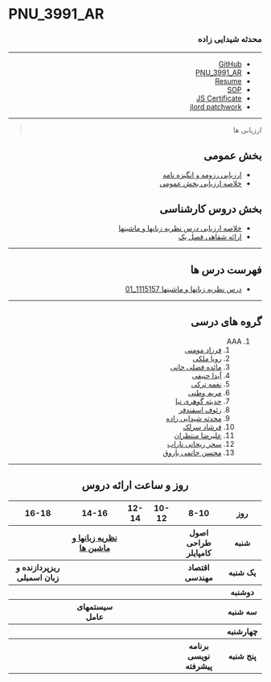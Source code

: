  # PNU_3991_AR
<div dir="rtl">

### محدثه شیدایی زاده
---
- [GitHub](https://github.com/sheydaei)
- [PNU_3991_AR](https://github.com/sheydaei/PNU_3991_AR)
- [Resume](https://cvbuilder.me/Resume/fa/46b3011a-f034-405e-8c31-fde3c4c846d1?template=Template8)
- [SOP](https://github.com/sheydaei/PNU_3991_AR/blob/main/SOP-Mohaddeseh%20Sheidaeizadeh.pdf) 
- [JS Certificate](https://github.com/sheydaei/PNU_3991_AR/blob/main/js%20certificate.jpeg)
- [jlord patchwork](Patchwork.jpg)
------------------
> ارزیابی ها

##  بخش عمومی
- [ارزیابی رزومه و انگیزه نامه](XX_CV_CheckList_AR_3991(1).pdf)
- [خلاصه ارزیابی بخش عمومی](XX_GeneralSection_CheckList_AR_3991.pdf)

##  بخش دروس کارشناسی

- [خلاصه ارزیابی درس نظریه زبانها و ماشینها](https://github.com/sheydaei/PNU_3991_AR/blob/main/XX_Theory-of-Languages-and-Machines_CheckList_AR_3991%20(1).pdf)
- [ارائه شفاهی فصل یک](https://www.aparat.com/v/lHjaJ)
------------------
## فهرست درس ها  

- [درس نظریه زبانها و ماشینها 1115157_01 ](https://github.com/sheydaei/PNU_3991_AR/tree/main/Theory-of-Languages-and-Machines)



------
## گروه های درسی

1. AAA
    1. [فرزاد مومنی](https://github.com/AliRazavi-edu/PNU_3991/tree/master/_BSc/Theory-of-Languages-and-Machines/_1115157_01/63_%D9%81%D8%B1%D8%B2%D8%A7%D8%AF%20%D9%85%D9%88%D9%85%D9%86%D9%8A)
    2. [رویا ملکی](https://github.com/AliRazavi-edu/PNU_3991/tree/master/_BSc/Theory-of-Languages-and-Machines/_1115157_02/62_%D8%B1%D9%88%D9%8A%D8%A7%20%D9%85%D9%84%D9%83%D9%8A)
    3. [مائده فضلی خانی](https://github.com/AliRazavi-edu/PNU_3991/tree/master/_BSc/Theory-of-Languages-and-Machines/_1115157_02/44_%D9%85%D8%A7%D8%A6%D8%AF%D9%87%20%D9%81%D8%B6%D9%84%D9%8A%20%D8%AE%D8%A7%D9%86%D9%8A)
    4. [آیدا حنیفی](https://github.com/AliRazavi-edu/PNU_3991/tree/master/_BSc/Theory-of-Languages-and-Machines/_1115157_01/21_%D8%A2%D9%8A%D8%AF%D8%A7%20%D8%AD%D9%86%D9%8A%D9%81%D9%8A)
    5. [نغمه ترکی](https://github.com/AliRazavi-edu/PNU_3991/tree/master/_BSc/Theory-of-Languages-and-Machines/_1115157_02/17_%D9%86%D8%BA%D9%85%D9%87%20%D8%AA%D8%B1%D9%83%D9%8A)
    6. [مریم وطنی](https://github.com/AliRazavi-edu/PNU_3991/tree/master/_BSc/Theory-of-Languages-and-Machines/_1115157_01/68_%D9%85%D8%B1%D9%8A%D9%85%20%D9%88%D8%B7%D9%86%D9%8A)
    7. [حدیثه گوهری نیا](https://github.com/AliRazavi-edu/PNU_3991/tree/master/_BSc/Theory-of-Languages-and-Machines/_1115157_03/13_%D8%AD%D8%AF%D9%8A%D8%AB%D9%87%20%DA%AF%D9%88%D9%87%D8%B1%D9%8A%20%D9%86%D9%8A%D8%A7)
    8. [رئوف اسفندفر](https://github.com/AliRazavi-edu/PNU_3991/tree/master/_BSc/Theory-of-Languages-and-Machines/_1115157_02/05_%D8%B1%D9%8A%D9%88%D9%81%20%D8%A7%D8%B3%D9%81%D9%86%D8%AF%D9%81%D8%B1)
    9. [محدثه شیدایی زاده](https://github.com/AliRazavi-edu/PNU_3991/tree/master/_BSc/Theory-of-Languages-and-Machines/_1115157_01/34_%D9%85%D8%AD%D8%AF%D8%AB%D9%87%20%D8%B4%D9%8A%D8%AF%D8%A7%D8%A6%D9%8A%20%D8%B2%D8%A7%D8%AF%D9%87)
    10. [فرشاد سرلک](https://github.com/AliRazavi-edu/PNU_3991/tree/master/_BSc/Theory-of-Languages-and-Machines/_1115157_02/34_%D9%81%D8%B1%D8%B4%D8%A7%D8%AF%20%D8%B3%D8%B1%D9%84%D9%83)
    11. [علیرضا منتظران](https://github.com/AliRazavi-edu/PNU_3991/tree/master/_BSc/Theory-of-Languages-and-Machines/_1115157_02/63_%D8%B9%D9%84%D9%8A%D8%B1%D8%B6%D8%A7%20%D9%85%D9%86%D8%AA%D8%B8%D8%B1%D8%A7%D9%86)
    12. [سحر ریحانی ناراب](https://github.com/AliRazavi-edu/PNU_3991/tree/master/_BSc/Theory-of-Languages-and-Machines/_1115157_02/30_%D8%B3%D8%AD%D8%B1%20%D8%B1%D9%8A%D8%AD%D8%A7%D9%86%D9%8A%20%D9%86%D8%A7%D8%B1%D8%A7%D8%A8)
    12. [محسن حاتمی باروق](https://github.com/AliRazavi-edu/PNU_3991/tree/master/_BSc/Theory-of-Languages-and-Machines/_1115157_02/22_%D9%85%D8%AD%D8%B3%D9%86%20%D8%AD%D8%A7%D8%AA%D9%85%D9%8A%20%D8%A8%D8%A7%D8%B1%D9%88%D9%82)
    </div>
------------------
<div align="center"> 
  
## روز و ساعت ارائه دروس
  
<table style="width:100%">
  <tr>
    <th>16-18</th>
    <th>14-16</th>
    <th>12-14</th>
    <th>10-12</th>
    <th>8-10</th>
    <th>روز</th>
  </tr>
  <tr>
    <th></th>
    <th><a href="https://github.com/AliRazavi-edu/PNU_3991/tree/master/_BSc/Theory-of-Languages-and-Machines">نظريه زبانها و ماشين ها</a></th>
    <th></th>
    <th></th>
      <th><a>اصول طراحی کامپایلر</a></th>
    <th>شنبه</th>
  </tr>
  <tr>
    <th><a>ريزپردازنده و زبان اسمبلی</a></th>
    <th></th>
    <th></th>
    <th></th>
      <th><a>اقتصاد مهندسی</a></th>
    <th>یک شنبه</th>
  </tr>
  <tr>
    <th></th>
    <th></th>
    <th></th>
    <th></th>
    <th></th>
    <th>دوشنبه</th>
  </tr>
  <tr>
    <th></th>
    <th><a>سیستمهای عامل</a></th>
    <th></th>
    <th></th>
    <th></th>
    <th>سه شنبه</th>
  </tr>
  <tr>
    <th></th>
    <th></th>
    <th></th>
    <th></th>
    <th></th>
    <th>چهارشنبه</th>
  </tr>
  <tr>
    <th></th>
    <th></th>
    <th></th>
    <th></th>
    <th><a>برنامه نویسی پیشرفته</a></th>
    <th>پنج شنبه</th>
  </tr>
</table>

</div>
